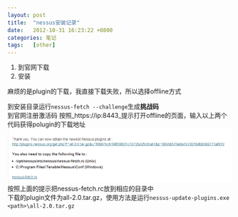 ```yaml
---
layout: post
title:  "nessus安装记录"
date:   2012-10-31 16:23:22 +0800
categories: 笔记
tags:   [other]
---
```

1. 到官网下载
2. 安装   

麻烦的是plugin的下载，我直接下载失败，所以选择offline方式

到安装目录运行`nessus-fetch --challenge`生成**挑战码**                  
到官网注册激活码
按照_https://ip:8443_提示打开offline的页面，输入以上两个代码获得polugin的下载地址                
![nessus](/images/nessus.png)
按照上面的提示把nessus-fetch.rc放到相应的目录中         
下载的plugin文件为all-2.0.tar.gz，使用方法是运行`nessus-update-plugins.exe <path>\all-2.0.tar.gz`